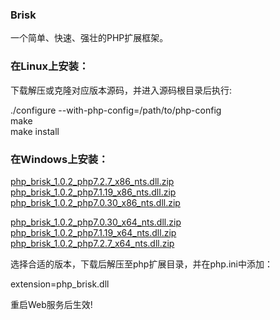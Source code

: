 ### Brisk
一个简单、快速、强壮的PHP扩展框架。

### 在Linux上安装： 

下载解压或克隆对应版本源码，并进入源码根目录后执行:  

./configure --with-php-config=/path/to/php-config  
make  
make install  

### 在Windows上安装：  

[php_brisk_1.0.2_php7.2.7_x86_nts.dll.zip](https://github.com/dalux/brisk/files/2151575/php_brisk_1.0.2_x86_php7.2.7_nts.zip)  
[php_brisk_1.0.2_php7.1.19_x86_nts.dll.zip](https://github.com/dalux/brisk/files/2151576/php_brisk_1.0.2_x86_php7.1.19_nts.zip)  
[php_brisk_1.0.2_php7.0.30_x86_nts.dll.zip](https://github.com/dalux/brisk/files/2151577/php_brisk_1.0.2_x86_php7.0.30_nts.zip)  


[php_brisk_1.0.2_php7.0.30_x64_nts.dll.zip](https://github.com/dalux/brisk/files/2159527/php_brisk_1.0.2_x64_php7.0.30_nts.zip)
[php_brisk_1.0.2_php7.1.19_x64_nts.dll.zip](https://github.com/dalux/brisk/files/2159539/php_brisk_1.0.2_x64_php_7.1.19_nts.zip)
[php_brisk_1.0.2_php7.2.7_x64_nts.dll.zip](https://github.com/dalux/brisk/files/2159544/php_brisk_1.0.2_x64_php7.2.7_nts.zip)

选择合适的版本，下载后解压至php扩展目录，并在php.ini中添加：  

extension=php_brisk.dll  

重启Web服务后生效!  
